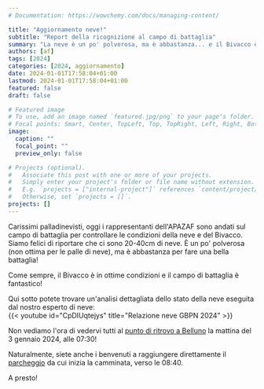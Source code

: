 ```yaml
---
# Documentation: https://wowchemy.com/docs/managing-content/

title: "Aggiornamento neve!"
subtitle: "Report della ricognizione al campo di battaglia"
summary: "La neve è un po' polverosa, ma è abbastanza... e il Bivacco è fantastico!" 
authors: [af]
tags: [2024]
categories: [2024, aggiornamento]
date: 2024-01-01T17:58:04+01:00
lastmod: 2024-01-01T17:58:04+01:00
featured: false
draft: false

# Featured image
# To use, add an image named `featured.jpg/png` to your page's folder.
# Focal points: Smart, Center, TopLeft, Top, TopRight, Left, Right, BottomLeft, Bottom, BottomRight.
image:
  caption: ""
  focal_point: ""
  preview_only: false

# Projects (optional).
#   Associate this post with one or more of your projects.
#   Simply enter your project's folder or file name without extension.
#   E.g. `projects = ["internal-project"]` references `content/project/deep-learning/index.md`.
#   Otherwise, set `projects = []`.
projects: []
---
```


Carissimi palladinevisti,
oggi i rappresentanti dell'APAZAF sono andati sul campo di battaglia per controllare le condizioni della neve e del Bivacco.  
Siamo felici di riportare che ci sono 20-40cm di neve. È un po' polverosa (non ottima per le palle di neve), ma è abbastanza per fare una bella battaglia!

Come sempre, il Bivacco è in ottime condizioni e il campo di battaglia è fantastico!

Qui sotto potete trovare un'analisi dettagliata dello stato della neve eseguita dal nostro esperto di neve:  
{{< youtube id="CpDIUqtejys" title="Relazione neve GBPN 2024" >}}

Non vediamo l'ora di vedervi tutti al [punto di ritrovo a Belluno](https://goo.gl/maps/NCjzBdygPNi8cSFFA) la mattina del 3 gennaio 2024, alle 07:30!

Naturalmente, siete anche i benvenuti a raggiungere direttamente il [parcheggio](https://goo.gl/maps/ip4GK8xxJjwSsrPr5) da cui inizia la camminata, verso le 08:40.

A presto!
